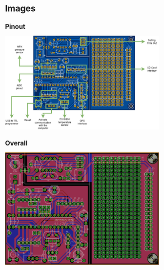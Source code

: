 # Images

## Pinout

![2D Render](https://raw.githubusercontent.com/mc-ireiser/termoDaQ/master/IMG/Pinout.png)

## Overall

![2D Render](https://raw.githubusercontent.com/mc-ireiser/termoDaQ/master/IMG/Overall%201.png)
